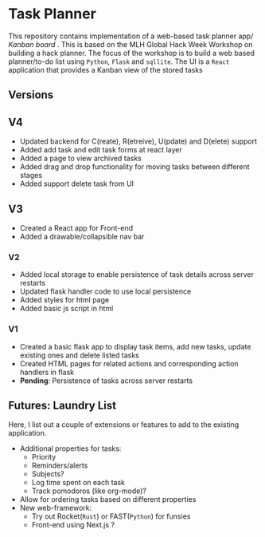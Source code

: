 # Task Planner
This repository contains implementation of a web-based task planner app/ *Kanban board* . This is based on the MLH Global Hack Week Workshop on building a hack planner. The focus of the workshop is to build a web based planner/to-do list using `Python`, `Flask` and `sqllite`. The UI is a `React` application that provides a Kanban view of the stored tasks  

## Versions
## V4 
- Updated backend for C(reate), R(etreive), U(pdate) and D(elete) support
- Added add task and edit task forms at react layer
- Added a page to view archived tasks
- Added drag and drop functionality for moving tasks between different stages
- Added support delete task from UI 

## V3
- Created a React app for Front-end
- Added a drawable/collapsible nav bar

### V2
- Added local storage to enable persistence of task details across server restarts
- Updated flask handler code to use local persistence
- Added styles for html page
- Added basic js script in html
### V1
- Created a basic flask app to display task items, add new tasks, update existing ones and delete listed tasks
- Created HTML pages for related actions and corresponding action handlers in flask
- **Pending**: Persistence of tasks across server restarts

## Futures: Laundry List
Here, I list out a couple of extensions or features to add to the existing application.
- Additional properties for tasks:
    - Priority
    - Reminders/alerts
    - Subjects?
    - Log time spent on each task
    - Track pomodoros (like org-mode)?
- Allow for ordering tasks based on different properties
- New web-framework:
    - Try out Rocket(`Rust`) or FAST(`Python`) for funsies
    - Front-end using Next.js ?
